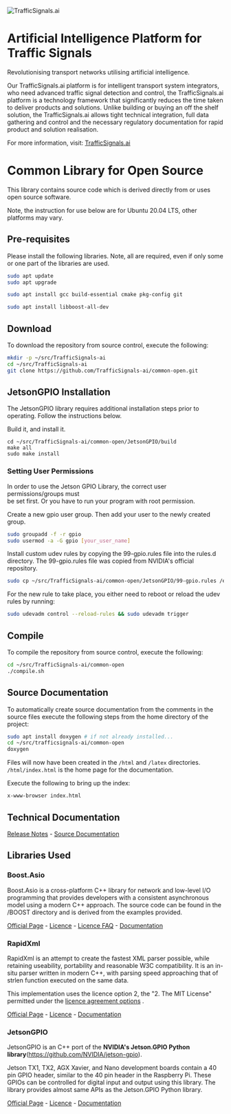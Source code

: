 ![TrafficSignals.ai](https://trafficsignals164508950.files.wordpress.com/2021/03/cropped-momenteo-profile.png)

# Artificial Intelligence Platform for Traffic Signals

Revolutionising transport networks utilising artificial intelligence. 

Our TrafficSignals.ai platform is for intelligent transport system integrators, who need advanced traffic signal detection and control, the TrafficSignals.ai platform is a technology framework that significantly reduces the time taken to deliver products and solutions. Unlike building or buying an off the shelf solution, the TrafficSignals.ai allows tight technical integration, full data gathering and control and the necessary regulatory documentation for rapid product and solution realisation.

For more information, visit: [TrafficSignals.ai](http://TrafficSignals.ai)

# Common Library for Open Source

This library contains source code which is derived directly from or uses open source software. 

Note, the instruction for use below are for Ubuntu 20.04 LTS, other platforms may vary.  

## Pre-requisites 

Please install the following libraries. Note, all are required, even if only some or one part of the libraries are used. 

```Bash
sudo apt update
sudo apt upgrade

sudo apt install gcc build-essential cmake pkg-config git

sudo apt install libboost-all-dev 
```

## Download 

To download the repository from source control, execute the following: 

```Bash
mkdir -p ~/src/TrafficSignals-ai
cd ~/src/TrafficSignals-ai
git clone https://github.com/TrafficSignals-ai/common-open.git
```


## JetsonGPIO Installation

The JetsonGPIO library requires additional installation steps prior to operating. Follow the instructions below. 

Build it, and install it.
```
cd ~/src/TrafficSignals-ai/common-open/JetsonGPIO/build
make all
sudo make install
```

### Setting User Permissions

In order to use the Jetson GPIO Library, the correct user permissions/groups must  
be set first. Or you have to run your program with root permission.    

Create a new gpio user group. Then add your user to the newly created group.  

```Bash
sudo groupadd -f -r gpio
sudo usermod -a -G gpio [your_user_name]
```

Install custom udev rules by copying the 99-gpio.rules file into the rules.d  
directory. The 99-gpio.rules file was copied from NVIDIA's official repository.  

```Bash
sudo cp ~/src/TrafficSignals-ai/common-open/JetsonGPIO/99-gpio.rules /etc/udev/rules.d/
```

For the new rule to take place, you either need to reboot or reload the udev
rules by running:

```Bash
sudo udevadm control --reload-rules && sudo udevadm trigger
```

## Compile

To compile the repository from source control, execute the following: 

```Bash
cd ~/src/TrafficSignals-ai/common-open
./compile.sh    
```

## Source Documentation 

To automatically create source documentation from the comments in the source files execute the following steps from the home directory of the project:

```Bash
sudo apt install doxygen # if not already installed...
cd ~/src/trafficsignals-ai/common-open
doxygen
```
Files will now have been created in the ```/html``` and ```/latex``` directories. ```/html/index.html``` is the home page for the documentation.

Execute the following to bring up the index: 

```Bash
x-www-browser index.html
```

## Technical Documentation

[Release Notes](ReleaseNotes.md) - [Source Documentation](html/index.html)

## Libraries Used

### Boost.Asio

Boost.Asio is a cross-platform C++ library for network and low-level I/O programming that provides developers with a consistent asynchronous model using a modern C++ approach. The source code can be found in the /BOOST directory and is derived from the examples provided. 

[Official Page](https://www.boost.org/doc/libs/1_76_0/doc/html/boost_asio.html) - [Licence](BOOST/BOOST_LICENSE_1_0.txt) - [Licence FAQ](https://www.boost.org/users/license.html#FAQ) - [Documentation](https://www.boost.org/doc/libs/1_76_0/doc/html/boost_asio/reference.html)

### RapidXml

RapidXml is an attempt to create the fastest XML parser possible, while retaining useability, portability and reasonable W3C compatibility. It is an in-situ parser written in modern C++, with parsing speed approaching that of strlen function executed on the same data.

This implementation uses the licence option 2, the "2. The MIT License" permitted under the [licence agreement options](http://rapidxml.sourceforge.net/license.txt) .

[Official Page](http://rapidxml.sourceforge.net/) - [Licence](rapidxml/licence.txt) - [Documentation](http://rapidxml.sourceforge.net/manual.html)

### JetsonGPIO
JetsonGPIO is an C++ port of the **NVIDIA's Jetson.GPIO Python library**(https://github.com/NVIDIA/jetson-gpio).    

Jetson TX1, TX2, AGX Xavier, and Nano development boards contain a 40 pin GPIO header, similar to the 40 pin header in the Raspberry Pi. These GPIOs can be controlled for digital input and output using this library. The library provides almost same APIs as the Jetson.GPIO Python library.  


[Official Page](https://github.com/pjueon/JetsonGPIO) - [Licence](JetsonGPIO/LICENSE.txt) - [Documentation](JetsonGPIO/README.md)
